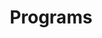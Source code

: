 ---
title: Programs
layout: collection
permalink: /programs/
collection: programs
entries_layout: grid
---